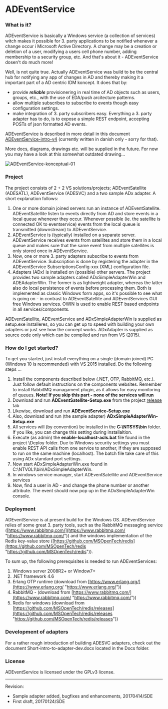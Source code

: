 # ADEventService

### What is it?

ADEventService is basically a Windows service (a collection of services) witch makes it possible for 3. party applications to be notified whenever a change occur i Microsoft Active Directory. A change may be a creation or deletion of a user, modifying a users cell phone number, adding membership to a security group, etc. And that's about it - ADEventService dosen't do much more!

Well, is not quite true. Actually ADEventService was build to be the central hub for notifying any app of changes in AD and thereby making it a important part of a AD centric IDM koncept. It does that by:

- provide ***reliable*** provisionering in real time of AD objects such as users, groups, etc., with the use of EDA/push arcitecture patterns.
- allow multiple subscribes to subscribe to events though easy configuration settings.
- make integration of 3. party subscribers easy. Everything a 3. party adapter has to do, is to expose a simple REST endpoint, accepting POSTs of json formatted AD events.

ADEventService is described in more detail in this document [ADEventService-intro-v4](https://github.com/Gentofte/ADEventService/blob/master/Docs/ADEventService-intro-v4.pdf "https://github.com/Gentofte/ADEventService/blob/master/Docs/ADEventService-intro-v4.pdf") (currently written in danish only - sorry for that).

More docs, diagrams, drawings etc. will be supplied in the future. For now you may have a look at this somewhat outdated drawing...

![ADEventService-konceptual-01](http://i.imgur.com/nGvPeMA.jpg)

### Project

The project consists of 2 + 2 VS solutions/projects; ADEventSatellite (ADESATL), ADEventService (ADESVC) and a two sample ADx adapter. A short explanation follows:

1. One or more domain joined servers run an instance of ADEventSatellite. ADEventSatellite listen to events directly from AD and store events in a local queue whenever they occur. Whenever possible (ie. the satellite is connected OK to eventservice) events from the local queue is transmitted (downstream) to ADEventService.
1. ADEventService is (typically) installed on a separate server. ADEventService receives events from satellites and store them in a local queue and makes sure that the same event from multiple satellites is only stored once in ADEventService.
1. Now, one or more 3. party adapters subscribe to events from ADEventService. Subscription is done by registering the adapter in the ADEventService SubscriptionsConfig-xxx (XML) configuration file.
1. Adapters (ADx) is installed on (possible) other servers. The project provides two sample adapters called ADxSimpleAdapterWin and ADEAdapterWin. The former is as lightweight adapter, whereas the latter also do local persistence of events before processing them. Both is implemented as classic Windows form apps, so it's possible to see what is going on - in contrast to ADEventSatellite and ADEventServices GUI free Windows services. OWIN is used to enable REST based endpoints in all services/components.

ADEventSatellite, ADEventService and ADxSimpleAdapterWin is supplied as setup.exe installeres, so you can get up to speed with building your own adapters or just see how the concept works. ADxAdapter is supplied as source code only which can be compiled and run from VS (2015).

### How do I get started?

To get you started, just install everything on a single (domain joined) PC (Windows 10 is recommended) with VS 2015 installed. Do the following steps ...

1. Install the components described below (.NET, OTP, RabbitMQ, etc.). Just follow default instructions on the components websites. Remember to install RabbitMQ managament plugin, as it allows for easy monitoring of queues. **Note! If you skip this part - none of the services will run**
1. Download and run **ADEventSatellite-Setup.exe** from the project [release](https://github.com/Gentofte/ADEventService/releases) tab 
1. Likewise, download and run **ADEventService-Setup.exe**
1. Also, download and run (the sample adapter) **ADxSimpleAdapterWin-Setup.exe** 
1. All services will (by convention) be installed in the **C:\NTSYS\bin** folder. If you like, you can change this setting during installaltion.
1. Execute (as admin) the **enable-localhost-acls.bat** file found in the project \Deploy folder. Due to Windows security settings you must enable REST API calls from one service to another, if they are supposed to run on the same machine (localhost). The batch file take care of this using ADx standard port settings.
1. Now start ADxSimpleAdapterWin.exe found in C:\NTVOL1\bin\ADxSimpleAdapterWin.
1. In windows service manager, start ADEventSatellite and ADEventService services
1. Now, find a user in AD - and change the phone number or another attribute. The event should now pop up in the ADxSimpleAdapterWin console.

### Deployment

ADEventService is at present build for the Windows OS. ADEventService relies of some great 3. party tools, such as the RabbitMQ messaging service ([https://www.rabbitmq.com/](https://www.rabbitmq.com/ "https://www.rabbitmq.com/")) and the windows implementation of the Redis key-value store ([https://github.com/MSOpenTech/redis](https://github.com/MSOpenTech/redis "https://github.com/MSOpenTech/redis")).

To sum up, the following prerequisites is needed to run ADEventServices:

1. Windows server 2008R2+ or Window7+
1. .NET framework 4.6
1. Erlang OTP runtime (download from [https://www.erlang.org/](https://www.erlang.org/ "https://www.erlang.org/"))
1. RabbitMQ - (download from [https://www.rabbitmq.com/](https://www.rabbitmq.com/ "https://www.rabbitmq.com/")) 
1. Redis for windows (download from [https://github.com/MSOpenTech/redis/releases](https://github.com/MSOpenTech/redis/releases "https://github.com/MSOpenTech/redis/releases"))

### Development of adapters

For a rather rough introduction of building ADESVC adapters, check out the document Short-intro-to-adapter-dev.docx located in the Docs folder.

### License

ADEventService is licensed under the GPLv3 license.

----------

Revision:

- Sample adapter added, bugfixes and enhancements, 20170414/SDE
- First draft, 20170124/SDE
